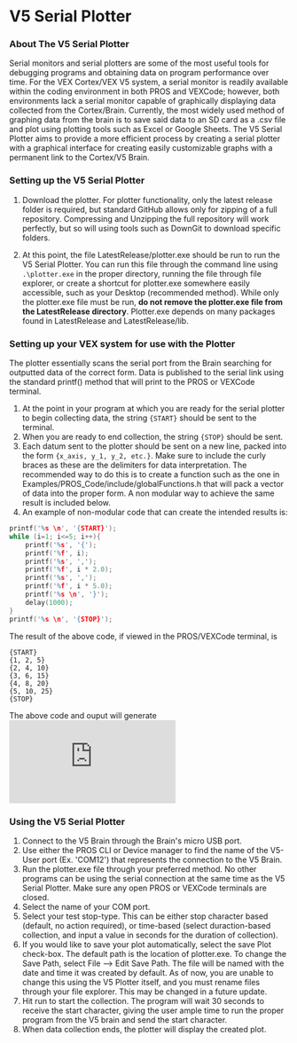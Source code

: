 # V5 Serial Plotter
### About The V5 Serial Plotter

Serial monitors and serial plotters are some of the most useful tools for debugging programs and obtaining data on program performance over time. For the VEX Cortex/VEX V5 system, a serial monitor is readily available within the coding environment in both PROS and VEXCode; however, both environments lack a serial monitor capable of graphically displaying data collected from the Cortex/Brain. Currently, the most widely used method of graphing data from the brain is to save said data to an SD card as a .csv file and plot using plotting tools such as Excel or Google Sheets. The V5 Serial Plotter aims to provide a more efficient process by creating a serial plotter with a graphical interface for creating easily customizable graphs with a permanent link to the Cortex/V5 Brain.

### Setting up the V5 Serial Plotter

1. Download the plotter. For plotter functionality, only the latest release folder is required, but standard GitHub allows only for zipping of a full repository. Compressing and Unzipping the full repository will work perfectly, but so will using tools such as DownGit to download specific folders. 

2. At this point, the file LatestRelease/plotter.exe should be run to run the V5 Serial Plotter. You can run this file through the command line using ```.\plotter.exe``` in the proper directory, running the file through file explorer, or create a shortcut for plotter.exe somewhere easily accessible, such as your Desktop (recommended method). While only the plotter.exe file must be run, **do not remove the plotter.exe file from the LatestRelease directory**. Plotter.exe depends on many packages found in LatestRelease and LatestRelease/lib.

### Setting up your VEX system for use with the Plotter

The plotter essentially scans the serial port from the Brain searching for outputted data of the correct form. Data is published to the serial link using the standard printf() method that will print to the PROS or VEXCode terminal.

1. At the point in your program at which you are ready for the serial plotter to begin collecting data, the string ```{START}``` should be sent to the terminal.
2. When you are ready to end collection, the string ```{STOP}``` should be sent. 
3. Each datum sent to the plotter should be sent on a new line, packed into the form ```{x_axis, y_1, y_2, etc.}```. Make sure to include the curly braces as these are the delimiters for data interpretation. The recommended way to do this is to create a function such as the one in Examples/PROS_Code/include/globalFunctions.h that will pack a vector of data into the proper form. A non modular way to achieve the same result is included below. 
4. An example of non-modular code that can create the intended results is:
```C++
printf('%s \n', '{START}');
while (i=1; i<=5; i++){
	printf('%s', '{');
	printf('%f', i);
	printf('%s', ',');
	printf('%f', i * 2.0);
	printf('%s', ',');
	printf('%f', i * 5.0);
	printf('%s \n', '}');
	delay(1000);
}
printf('%s \n', '{STOP}');
```
The result of the above code, if viewed in the PROS/VEXCode terminal, is
```
{START}
{1, 2, 5}
{2, 4, 10}
{3, 6, 15}
{4, 8, 20}
{5, 10, 25}
{STOP}
```
The above code and ouput will generate 
![Demo Image](https://github.com/adityanarayanan03/V5SerialPlotter/blob/GUI/Examples/ReadMeExample.pdf)

### Using the V5 Serial Plotter

1. Connect to the V5 Brain through the Brain's micro USB port.
2. Use either the PROS CLI or Device manager to find the name of the V5-User port (Ex. 'COM12') that represents the connection to the V5 Brain. 
3. Run the plotter.exe file through your preferred method. No other programs can be using the serial connection at the same time as the V5 Serial Plotter. Make sure any open PROS or VEXCode terminals are closed. 
4. Select the name of your COM port. 
5. Select your test stop-type. This can be either stop character based (default, no action required), or time-based (select duraction-based collection, and input a value in seconds for the duration of collection).
6. If you would like to save your plot automatically, select the save Plot check-box. The default path is the location of plotter.exe. To change the Save Path, select File --> Edit Save Path. The file will be named with the date and time it was created by default. As of now, you are unable to change this using the V5 Plotter itself, and you must rename files through your file explorer. This may be changed in a future update. 
7. Hit run to start the collection. The program will wait 30 seconds to receive the start character, giving the user ample time to run the proper program from the V5 brain and send the start character. 
8. When data collection ends, the plotter will display the created plot. 
